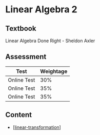 # Linear Algebra 2

## Textbook
Linear Algebra Done Right - Sheldon Axler

## Assessment

| Test        | Weightage |
| ----------- | --------- |
| Online Test | 30%       |
| Online Test | 35%       |
| Online Test | 35%       |

## Content
- [[linear-transformation]]

[//begin]: # "Autogenerated link references for markdown compatibility"
[linear-transformation]: linear-transformation "Linear Transformation"
[//end]: # "Autogenerated link references"